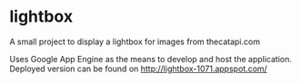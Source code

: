 # lightbox

A small project to display a lightbox for images from thecatapi.com

Uses Google App Engine as the means to develop and host the application.  Deployed version can be found on http://lightbox-1071.appspot.com/
